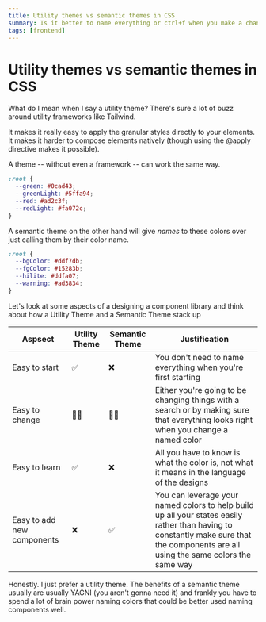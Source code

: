 ```yaml
---
title: Utility themes vs semantic themes in CSS
summary: Is it better to name everything or ctrl+f when you make a change
tags: [frontend]
---
```


# Utility themes vs semantic themes in CSS

What do I mean when I say a utility theme? There's sure a lot of buzz around utility frameworks like Tailwind.

It makes it really easy to apply the granular styles directly to your elements. It makes it harder to compose elements natively (though using the @apply directive makes it possible).

A theme -- without even a framework -- can work the same way.

```css
:root {
  --green: #0cad43;
  --greenLight: #5ffa94;
  --red: #ad2c3f;
  --redLight: #fa072c;
}
```

A semantic theme on the other hand will give _names_ to these colors over just calling them by their color name.

```css
:root {
  --bgColor: #ddf7db;
  --fgColor: #15283b;
  --hilite: #ddfa07;
  --warning: #ad3834;
}
```

Let's look at some aspects of a designing a component library and think about how a Utility Theme and a Semantic Theme stack up

| Aspsect                    | Utility Theme | Semantic Theme | Justification                                                                                                                                                                        |
| -------------------------- | ------------- | -------------- | ------------------------------------------------------------------------------------------------------------------------------------------------------------------------------------ |
| Easy to start              | ✅            | ❌             | You don't need to name everything when you're first starting                                                                                                                         |
| Easy to change             | 🤷‍♀️            | 🤷‍♀️             | Either you're going to be changing things with a search or by making sure that everything looks right when you change a named color                                                  |
| Easy to learn              | ✅            | ❌             | All you have to know is what the color is, not what it means in the language of the designs                                                                                          |
| Easy to add new components | ❌            | ✅             | You can leverage your named colors to help build up all your states easily rather than having to constantly make sure that the components are all using the same colors the same way |

Honestly. I just prefer a utility theme. The benefits of a semantic theme usually are usually YAGNI (you aren't gonna need it) and frankly you have to spend a lot of brain power naming colors that could be better used naming components well.
